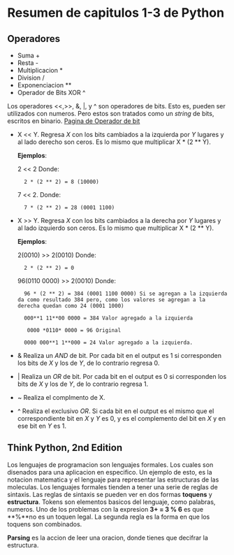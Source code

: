 # **Resumen de capitulos 1-3 de Python**
## Operadores
* Suma +
* Resta -
* Multiplicacion *
* Division /
* Exponenciacion **
* Operador de Bits XOR ^

Los operadores <<,>>, &, |, y ^ son operadores de bits. Esto es, pueden ser utilizados con numeros. Pero estos son tratados como un *string* de bits, escritos en binario. [Pagina de Operador de bit](https://wiki.python.org/moin/BitwiseOperators)

* X << Y. Regresa *X* con los bits cambiados a la izquierda por *Y* lugares y al lado derecho son ceros. Es lo mismo que multiplicar X * (2 ** Y).

     **Ejemplos**:

    2 << 2 Donde:

        2 * (2 ** 2) = 8 (10000)

    7 << 2. Donde:

        7 * (2 ** 2) = 28 (0001 1100)
* X >> Y. Regresa *X* con los bits cambiados a la derecha por *Y* lugares y al lado izquierdo son ceros. Es lo mismo que multiplicar X * (2 ** Y).

    **Ejemplos**:

    2(0010) >> 2(0010) Donde:

        2 * (2 ** 2) = 0

    96(0110 0000) >> 2(0010) Donde:

        96 * (2 ** 2) = 384 (0001 1100 0000) Si se agregan a la izquierda da como resultado 384 pero, como los valores se agregan a la derecha quedan como 24 (0001 1000)

        000**1 11**00 0000 = 384 Valor agregado a la izquierda

         0000 *0110* 0000 = 96 Original

        0000 000**1 1**000 = 24 Valor agregado a la izquierda.
* & Realiza un *AND* de bit. Por cada bit en el output es 1 si corresponden los bits de *X* y los de *Y*, de lo contrario regresa 0.
* | Realiza un *OR* de bit. Por cada bit en el output es 0 si corresponden los bits de *X* y los de *Y*, de lo contrario regresa 1.
* ~ Realiza el complmento de X.
* ^ Realiza el exclusivo *OR*. Si cada bit en el output es el mismo que el correspondiente bit en *X* y *Y* es 0, y es el complemento del bit en *X* y en ese bit en *Y* es 1.


## Think Python, 2nd Edition

Los lenguajes de programacion son lenguajes formales. Los cuales son disenados para una aplicacion en especifico. Un ejemplo de esto, es la notacion matematica y el lenguaje para representar las estructuras de las moleculas. 
Los lenguajes formales tienden a tener una serie de reglas de sintaxis. Las reglas de sintaxis se pueden ver en dos formas **toquens** y **estructura**. Tokens son elementos basicos del lenguaje, como palabras, numeros. Uno de los problemas con la expresion  **3+ = 3 % 6** es que **%**no es un toquen legal. La segunda regla es la forma en que los toquens son combinados.

**Parsing** es la accion de leer una oracion, donde tienes que decifrar la estructura.
